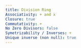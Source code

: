 ```yaml
---
title: Division Ring
Associativity: + and x
Closure: true
Commutativity: +
No Zero Divisors: false
Symetrizability / Inverses: +
Unique inverse (non null): true
---
```

